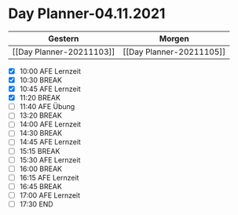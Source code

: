 
Day Planner-04.11.2021
======================
  
| Gestern | Morgen |  
| ------- | ------ |  
| [[Day Planner-20211103]] | [[Day Planner-20211105]] |  
- [x] 10:00 AFE Lernzeit
- [x] 10:30 BREAK
- [x] 10:45 AFE Lernzeit
- [x] 11:20 BREAK
- [ ] 11:40 AFE Übung
- [ ] 13:20 BREAK
- [ ] 14:00 AFE Lernzeit
- [ ] 14:30 BREAK
- [ ] 14:45 AFE Lernzeit
- [ ] 15:15 BREAK
- [ ] 15:30 AFE Lernzeit
- [ ] 16:00 BREAK
- [ ] 16:15 AFE Lernzeit
- [ ] 16:45 BREAK
- [ ] 17:00 AFE Lernzeit
- [ ] 17:30 END